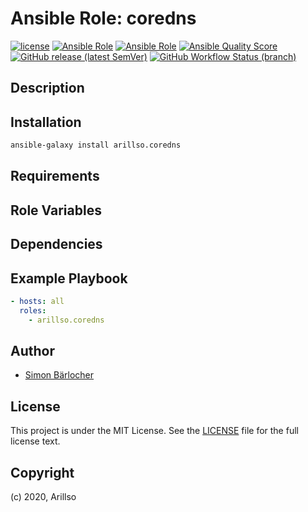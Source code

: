 # Ansible Role: coredns

<!-- markdownlint-disable MD013 -->

[![license](https://img.shields.io/github/license/mashape/apistatus.svg?style=flat-square)](LICENSE) [![Ansible Role](https://img.shields.io/ansible/role/24841?label=role%20name&style=flat-square)](https://galaxy.ansible.com/arillso/coredns) [![Ansible Role](https://img.shields.io/ansible/role/d/24841.svg?style=flat-square)](https://galaxy.ansible.com/arillso/coredns) [![Ansible Quality Score](https://img.shields.io/ansible/quality/24841?label=role%20quality&style=flat-square)](https://galaxy.ansible.com/arillso/coredns) [![GitHub release (latest SemVer)](https://img.shields.io/github/v/release/arillso/ansible.coredns?style=flat-square)](https://github.com/arillso/ansible.coredns/releases) [![GitHub Workflow Status (branch)](https://img.shields.io/github/workflow/status/arillso/ansible.coredns/Role%20Tests/master?label=integration%20tests&style=flat-square)](https://github.com/arillso/ansible.coredns/actions?query=workflow%3A%22Role+Tests%22)

<!-- markdownlint-enable MD013 -->

## Description

## Installation

```bash
ansible-galaxy install arillso.coredns
```

## Requirements

## Role Variables

## Dependencies

## Example Playbook

```yml
- hosts: all
  roles:
    - arillso.coredns
```

## Author

- [Simon Bärlocher](https://sbaerlocher.ch)

## License

This project is under the MIT License. See the [LICENSE](https://sbaerlo.ch/licence) file for the full license text.

## Copyright

(c) 2020, Arillso
